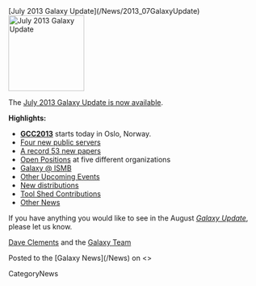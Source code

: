 <div class='newsItemHeader'>[July 2013 Galaxy Update](/News/2013_07GalaxyUpdate)</div>

<div class='right'><a href='/GalaxyUpdates/2013_06.md'><img src='/Images/Logos/GalaxyUpdate200.png' alt='July 2013 Galaxy Update' width=150 /></a></div>

The [July 2013 Galaxy Update is now available](/GalaxyUpdates/2013_07). 

**Highlights:**
* **[GCC2013](/Events/GCC2013)** starts today in Oslo, Norway.
* [Four new public servers](/GalaxyUpdates/2013_07.md#new-public-servers)
* [A record 53 new papers](/GalaxyUpdates/2013_07.md#new-papers)
* [Open Positions](/GalaxyUpdates/2013_07.md#whos-hiring) at five different organizations
* [Galaxy @ ISMB](/GalaxyUpdates/2013_07.md#ismb--eccb--bosc--ms-sig-2013)
* [Other Upcoming Events](/GalaxyUpdates/2013_07.md#other-upcoming-events)
* [New distributions](/GalaxyUpdates/2013_07.md#galaxy-distributions)
* [Tool Shed Contributions](/GalaxyUpdates/2013_07.md#tool-shed-contributions)
* [Other News](/GalaxyUpdates/2013_07.md#other-news)

If you have anything you would like to see in the August *[Galaxy Update](/GalaxyUpdates)*, please let us know.

[Dave Clements](/DaveClements) and the [Galaxy Team](/GalaxyTeam)

<div class='newsItemFooter'>Posted to the [Galaxy News](/News) on <<Date(2013-06-30T02:48:26Z)>> </div>

CategoryNews
